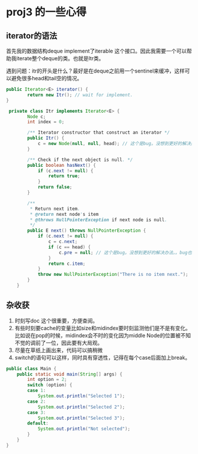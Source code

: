 # proj3 的一些心得

## iterator的语法

首先我的数据结构deque implement了iterable 这个接口。因此我需要一个可以帮助我iterate整个deque的类。也就是Itr类。

遇到问题：itr的开头是什么？最好是在deque之前用一个sentinel来缓冲，这样可以避免很多head和tail空的情况。
``` java
public Iterator<E> iterator() {
        return new Itr(); // wait for implement.
}

 private class Itr implements Iterator<E> {
        Node c;
        int index = 0;

        /** Iterator constructor that construct an iterator */
        public Itr() {
            c = new Node(null, null, head); // 这个是bug。没想到更好的解决办法。。
        }

        /** Check if the next object is null. */
        public boolean hasNext() {
            if (c.next != null) {
                return true;
            }
            return false;
        }

        /**
         * Return next item.
         * @return next node's item
         * @throws NullPointerException if next node is null.
         */
        public E next() throws NullPointerException {
            if (c.next != null) {
                c = c.next;
                if (c == head) {
                    c.pre = null; // 这个是bug。没想到更好的解决办法。。bug也就是这样潦草解决，前提是用了一次itr.next()这个方法，总归不是很简洁。
                }
                return c.item;
            }
            throw new NullPointerException("There is no item next.");
        }
    }

``` 
## 杂收获
1. 时刻写doc 这个很重要，方便查阅。
2. 有些时刻要cache的变量比如size和midindex要时刻监测他们是不是有变化。比如说在pop的时候，midindex会不时的变化因为middle Node的位置被不知不觉的调前了一位，因此要有大局观。
3. 尽量在草纸上画出来，代码可以搞稍微
4. switch的语句可以这样，同时具有穿透性，记得在每个case后面加上break。
``` java
public class Main {
    public static void main(String[] args) {
        int option = 2;
        switch (option) {
        case 1:
            System.out.println("Selected 1");
        case 2:
            System.out.println("Selected 2");
        case 3:
            System.out.println("Selected 3");
        default:
            System.out.println("Not selected");
        }
    }
}
```
